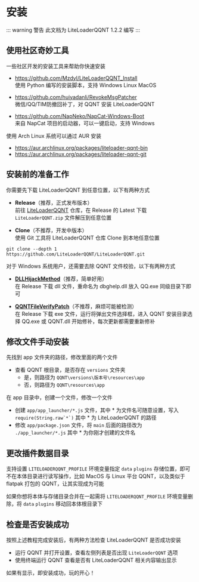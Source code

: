 # 安装

::: warning 警告
此文档为 LiteLoaderQQNT 1.2.2 编写
:::



## 使用社区奇妙工具

一些社区开发的安装工具来帮助你快速安装

- https://github.com/Mzdyl/LiteLoaderQQNT_Install  
使用 Python 编写的安装脚本，支持 Windows Linux MacOS

- https://github.com/huiyadanli/RevokeMsgPatcher  
微信/QQ/TIM防撤回补丁，对 QQNT 安装 LiteLoaderQQNT

- https://github.com/NapNeko/NapCat-Windows-Boot  
来自 NapCat 项目的启动器，可以一键启动，支持 Windows

使用 Arch Linux 系统可以通过 AUR 安装

- https://aur.archlinux.org/packages/liteloader-qqnt-bin
- https://aur.archlinux.org/packages/liteloader-qqnt-git



## 安装前的准备工作

你需要先下载 LiteLoaderQQNT 到任意位置，以下有两种方式

- **Release**（推荐，正式发布版本）  
前往 [LiteLoaderQQNT](https://github.com/LiteLoaderQQNT/LiteLoaderQQNT) 仓库，在 Release 的 Latest 下载 `LiteLoaderQQNT.zip` 文件解压到任意位置

- **Clone**（不推荐，开发中版本）  
使用 Git 工具将 LiteLoaderQQNT 仓库 Clone 到本地任意位置
``` shell
git clone --depth 1 https://github.com/LiteLoaderQQNT/LiteLoaderQQNT.git
```

对于 Windows 系统用户，还需要去除 QQNT 文件校验，以下有两种方式

- [**DLLHijackMethod**](https://github.com/LiteLoaderQQNT/QQNTFileVerifyPatch/tree/DLLHijackMethod)（推荐，简单好用）  
在 Release 下载 dll 文件，重命名为 dbghelp.dll 放入 QQ.exe 同级目录下即可

- [**QQNTFileVerifyPatch**](https://github.com/LiteLoaderQQNT/QQNTFileVerifyPatch)（不推荐，麻烦可能被检测）  
在 Release 下载 exe 文件，运行将弹出文件选择框，进入 QQNT 安装目录选择 QQ.exe 或 QQNT.dll 开始修补，每次更新都需要重新修补



## 修改文件手动安装

先找到 app 文件夹的路径，修改里面的两个文件

- 查看 QQNT 根目录，是否存在 `versions` 文件夹
    - 是，则路径为 `QQNT\versions\版本号\resources\app`
    - 否，则路径为 `QQNT\resources\app`

在 app 目录中，创建一个文件，修改一个文件

- 创建 `app/app_launcher/*.js` 文件，其中 * 为文件名可随意设置，写入 ``require(String.raw`*`)`` 其中 * 为 LiteLoaderQQNT 的路径
- 修改 `app/package.json` 文件，将 `main` 后面的路径改为 `./app_launcher/*.js` 其中 * 为你刚才创建的文件名



## 更改插件数据目录

支持设置 `LITELOADERQQNT_PROFILE` 环境变量指定 `data` `plugins` 存储位置，即可不在本体目录进行读写操作，比如 MacOS 与 Linux 平台 QQNT，以及类似于 flatpak 打包的 QQNT，让其实现成为可能  

如果你想将本体与存储目录合并在一起需将 `LITELOADERQQNT_PROFILE` 环境变量删除，将 `data` `plugins` 移动回本体根目录下



## 检查是否安装成功

按照上述教程完成安装后，有两种方法检查 LiteLoaderQQNT 是否成功安装

- 运行 QQNT 并打开设置，查看左侧列表是否出现 `LiteLoaderQQNT` 选项
- 使用终端运行 QQNT 查看是否有 LiteLoaderQQNT 相关内容输出显示

如果有显示，即安装成功，玩的开心！
